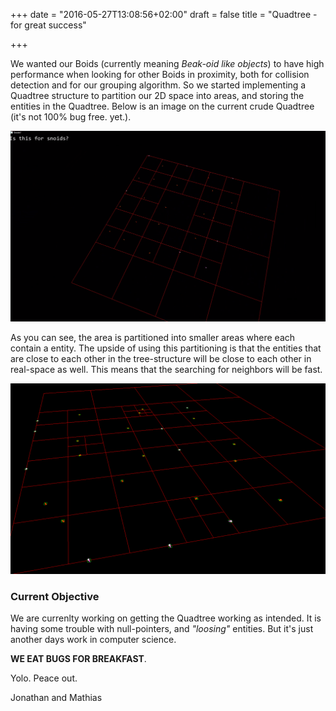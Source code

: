 +++
date = "2016-05-27T13:08:56+02:00"
draft = false
title = "Quadtree - for great success"

+++

We wanted our Boids (currently meaning *Beak-oid like objects*) to have high
performance when looking for other Boids in proximity, both for collision
detection and for our grouping algorithm. So we started implementing a Quadtree
structure to partition our 2D space into areas, and storing the entities in the
Quadtree. Below is an image on the current crude Quadtree (it's not 100% bug free. yet.).

![Quadtree](/img/quadtree-initial.PNG)

As you can see, the area is partitioned into smaller areas where each contain a entity. The upside
of using this partitioning is that the entities that are close to each other in the tree-structure
will be close to each other in real-space as well. This means that the searching for neighbors will be fast. 

![Quadtree again](/img/quadtree-2.png)

### Current Objective
We are currenlty working on getting the Quadtree working as intended. It is having some trouble with null-pointers,
and *"loosing"* entities. But it's just another days work in computer science. 

**WE EAT BUGS FOR BREAKFAST**.

Yolo.
Peace out.

Jonathan and Mathias